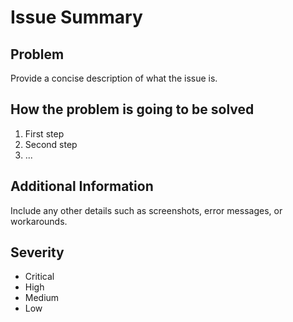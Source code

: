 # Issue Summary

## Problem

Provide a concise description of what the issue is.

## How the problem is going to be solved

1. First step
2. Second step
3. ...

## Additional Information

Include any other details such as screenshots, error messages, or workarounds.

## Severity

- Critical
- High
- Medium
- Low
